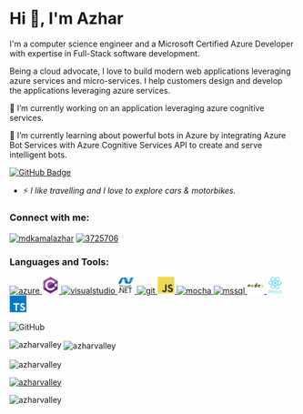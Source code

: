 <!--
**azharvalley/azharvalley** is a ✨ _special_ ✨ repository because its `README.md` (this file) appears on your GitHub profile.

Here are some ideas to get you started:

- 🔭 I’m currently working on ...
- 🌱 I’m currently learning ...
- 👯 I’m looking to collaborate on ...
- 🤔 I’m looking for help with ...
- 💬 Ask me about ...
- 📫 How to reach me: ...
- 😄 Pronouns: ...
- ⚡ Fun fact: ...
-->

<h1>Hi 👋, I'm Azhar</h1>
<p>I'm a computer science engineer and a Microsoft Certified Azure Developer with expertise in Full-Stack software development.</p>

<p>Being a cloud advocate, I love to build modern web applications leveraging azure services and micro-services. I help customers design and develop the applications leveraging azure services.</p>

🔭 I’m currently working on an application leveraging azure cognitive services.

🌱 I’m currently learning about powerful bots in Azure by integrating Azure Bot Services with Azure Cognitive Services API to create and serve intelligent bots.

[![GitHub Badge](https://img.shields.io/badge/-@azharvalley-181717?style=flat-square&logo=GitHub&logoColor=white&link=https://github.com/azharvalley)](https://github.com/azharvalley)

- ⚡ *I like travelling and I love to explore cars & motorbikes.*

<h3 align="left">Connect with me:</h3>
<p align="left">
<a href="https://linkedin.com/in/mdkamalazhar" target="blank"><img align="center" src="https://cdn.jsdelivr.net/npm/simple-icons@3.0.1/icons/linkedin.svg" alt="mdkamalazhar" height="30" width="40" /></a>
<a href="https://stackoverflow.com/users/3725706" target="blank"><img align="center" src="https://cdn.jsdelivr.net/npm/simple-icons@3.0.1/icons/stackoverflow.svg" alt="3725706" height="30" width="40" /></a>
</p>

<h3 align="left">Languages and Tools:</h3>
<p align="left"> <a href="https://azure.microsoft.com/en-in/" target="_blank"> <img src="https://www.vectorlogo.zone/logos/microsoft_azure/microsoft_azure-icon.svg" alt="azure" width="30" height="30"/> </a> <a href="https://www.w3schools.com/cs/" target="_blank"> <img src="https://raw.githubusercontent.com/devicons/devicon/master/icons/csharp/csharp-original.svg" alt="csharp" width="30" height="30"/> </a> <a href="https://code.visualstudio.com/" target="_blank"> <img src="https://img.icons8.com/fluent/240/000000/visual-studio-code-2019.png" alt="visualstudio" width="30" height="30"/> </a> <a href="https://dotnet.microsoft.com/" target="_blank"> <img src="https://raw.githubusercontent.com/devicons/devicon/master/icons/dot-net/dot-net-original-wordmark.svg" alt="dotnet" width="30" height="30"/> </a> <a href="https://git-scm.com/" target="_blank"> <img src="https://www.vectorlogo.zone/logos/git-scm/git-scm-icon.svg" alt="git" width="30" height="30"/> </a> <a href="https://developer.mozilla.org/en-US/docs/Web/JavaScript" target="_blank"> <img src="https://raw.githubusercontent.com/devicons/devicon/master/icons/javascript/javascript-original.svg" alt="javascript" width="30" height="30"/> </a> <a href="https://mochajs.org" target="_blank"> <img src="https://www.vectorlogo.zone/logos/mochajs/mochajs-icon.svg" alt="mocha" width="30" height="30"/> </a> <a href="https://www.microsoft.com/en-us/sql-server" target="_blank"> <img src="https://cdn.worldvectorlogo.com/logos/microsoft-sql-server.svg" alt="mssql" width="30" height="30"/> </a> <a href="https://nodejs.org" target="_blank"> <img src="https://raw.githubusercontent.com/devicons/devicon/master/icons/nodejs/nodejs-original-wordmark.svg" alt="nodejs" width="30" height="30"/> </a> <a href="https://reactjs.org/" target="_blank"> <img src="https://raw.githubusercontent.com/devicons/devicon/master/icons/react/react-original-wordmark.svg" alt="react" width="30" height="30"/> </a> <a href="https://www.typescriptlang.org/" target="_blank"> <img src="https://raw.githubusercontent.com/devicons/devicon/master/icons/typescript/typescript-original.svg" alt="typescript" width="30" height="30"/> </a>
</p>

![GitHub](https://img.shields.io/badge/-GitHub-181717?style=flat-square&logo=github)

<p><img align="left" src="https://github-readme-stats.vercel.app/api/top-langs?username=azharvalley&show_icons=true&locale=en&layout=compact" alt="azharvalley" /></p>

<p>&nbsp;<img align="center" src="https://github-readme-stats.vercel.app/api?username=azharvalley&show_icons=true&locale=en" alt="azharvalley" /></p>

<p><img align="center" src="https://github-readme-streak-stats.herokuapp.com/?user=azharvalley&" alt="azharvalley" /></p>

<p align="left"> <a href="https://github.com/ryo-ma/github-profile-trophy"><img src="https://github-profile-trophy.vercel.app/?username=azharvalley" alt="azharvalley" /></a> </p>

<p align="left"> <img src="https://komarev.com/ghpvc/?username=azharvalley&label=Profile%20views&color=0e75b6&style=flat" alt="azharvalley" /> </p>

